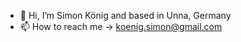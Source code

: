- 👋 Hi, I’m Simon König and based in Unna, Germany
- 📫 How to reach me -> koenig.simon@gmail.com

<!---
tracedump/tracedump is a ✨ special ✨ repository because its `README.md` (this file) appears on your GitHub profile.
You can click the Preview link to take a look at your changes.
--->
